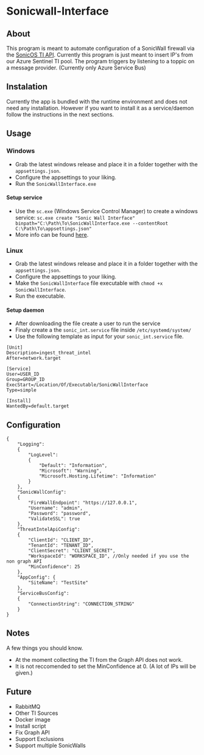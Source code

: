 # Sonicwall-Interface

## About
This program is meant to automate configuration of a SonicWall firewall via the [SonicOS TI API](https://www.sonicwall.com/support/knowledge-base/how-do-i-setup-and-use-the-threat-api-feature-on-my-firewall/171120113244716/).
Currently this program is just meant to insert IP's from our Azure Sentinel TI pool.
The program triggers by listening to a toppic on a message provider. (Currently only Azure Service Bus)

## Instalation

Currently the app is bundled with the runtime environment and does not need any installation. However if you want to install it as a service/daemon follow the instructions in the next sections.

## Usage

### Windows
- Grab the latest windows release and place it in a folder together with the `appsettings.json`.
- Configure the appsettings to your liking.
- Run the `SonicWallInterface.exe`

#### Setup service
- Use the `sc.exe` (Windows Service Control Manager) to create a windows service: `sc.exe create "Sonic Wall Interface" binpath="C:\Path\To\SonicWallInterface.exe --contentRoot C:\Path\To\appsettings.json"`
- More info can be found [here](https://learn.microsoft.com/en-us/dotnet/core/extensions/windows-service#create-the-windows-service).

### Linux
- Grab the latest windows release and place it in a folder together with the `appsettings.json`.
- Configure the appsettings to your liking.
- Make the `SonicWallInterface` file executable with `chmod +x SonicWallInterface`.
- Run the executable.

#### Setup daemon
- After downloading the file create a user to run the service
- Finaly create a the `sonic_int.service` file inside `/etc/systemd/system/`
- Use the following template as input for your `sonic_int.service` file.
```
[Unit]
Description=ingest_threat_intel
After=network.target

[Service]
User=USER_ID
Group=GROUP_ID
ExecStart=/Location/Of/Executable/SonicWallInterface
Type=simple

[Install]
WantedBy=default.target
```

## Configuration
```
{
    "Logging": 
    {
        "LogLevel": 
        {
            "Default": "Information",
            "Microsoft": "Warning",
            "Microsoft.Hosting.Lifetime": "Information"
        }
    },
    "SonicWallConfig":
    {
        "FireWallEndpoint": "https://127.0.0.1",
        "Username": "admin",
        "Password": "password",
        "ValidateSSL": true
    },
    "ThreatIntelApiConfig":
    {
        "ClientId": "CLIENT_ID",
        "TenantId": "TENANT_ID",
        "ClientSecret": "CLIENT_SECRET",
        "WorkspaceId": "WORKSPACE_ID", //Only needed if you use the non graph API
        "MinConfidence": 25
    },
    "AppConfig": {
        "SiteName": "TestSite"
    },
    "ServiceBusConfig":
    {
        "ConnectionString": "CONNECTION_STRING"
    }
}
```

## Notes
A few things you should know. 
- At the moment collecting the TI from the Graph API does not work.
- It is not reccomended to set the MinConfidence at 0. (A lot of IPs will be given.)

## Future
- RabbitMQ
- Other TI Sources
- Docker image
- Install script
- Fix Graph API
- Support Exclusions
- Support multiple SonicWalls